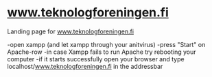# www.teknologforeningen.fi
Landing page for www.teknologforeningen.fi

-open xampp (and let xampp through your anitvirus)
-press "Start" on Apache-row
-in case Xampp fails to run Apache try rebooting your computer
-if it starts successfully open your browser and type localhost/www.teknologforeningen.fi in the addressbar